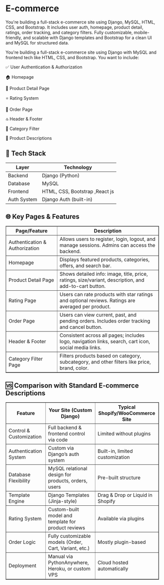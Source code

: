 # E-commerce
You're building a full-stack e-commerce site using Django, MySQL, HTML, CSS, and Bootstrap. It includes user auth, homepage, product detail, ratings, order tracking, and category filters. Fully customizable, mobile-friendly, and scalable with Django templates and Bootstrap for a clean UI and MySQL for structured data.

You're building a full-stack e-commerce site using Django with MySQL and frontend tech like HTML, CSS, and Bootstrap. You want to include:

✅ User Authentication & Authorization

🏠 Homepage

📄 Product Detail Page

⭐ Rating System

🛒 Order Page

🔝 Header & Footer

🧩 Category Filter

📝 Product Descriptions

## 🔧 Tech Stack
<table>
  <thead>
    <tr>
      <th>Layer</th>
      <th>Technology</th>
    </tr>
  </thead>
  <tbody>
    <tr>
      <td>Backend</td>
      <td>Django (Python)</td>
    </tr>
    <tr>
      <td>Database</td>
      <td>MySQL</td>
    </tr>
         <tr>
      <td>Frontend</td>
      <td> HTML, CSS, Bootstrap ,React js</td>
    </tr>
         <tr>
      <td>Auth System</td>
      <td>Django Auth (built-in)</td>
    </tr>
  </tbody>
</table>

## 🌐 Key Pages & Features

<table border="1" cellpadding="10" cellspacing="0">
  <thead>
    <tr>
      <th>Page/Feature</th>
      <th>Description</th>
    </tr>
  </thead>
  <tbody>
    <tr>
      <td>Authentication & Authorization</td>
      <td>Allows users to register, login, logout, and manage sessions. Admins can access the backend.</td>
    </tr>
    <tr>
      <td>Homepage</td>
      <td>Displays featured products, categories, offers, and search bar.</td>
    </tr>
    <tr>
      <td>Product Detail Page</td>
      <td>Shows detailed info: image, title, price, ratings, size/variant, description, and add-to-cart button.</td>
    </tr>
    <tr>
      <td>Rating Page</td>
      <td>Users can rate products with star ratings and optional reviews. Ratings are averaged per product.</td>
    </tr>
    <tr>
      <td>Order Page</td>
      <td>Users can view current, past, and pending orders. Includes order tracking and cancel button.</td>
    </tr>
    <tr>
      <td>Header & Footer</td>
      <td>Consistent across all pages; includes logo, navigation links, search, cart icon, social media links.</td>
    </tr>
    <tr>
      <td>Category Filter Page</td>
      <td>Filters products based on category, subcategory, and other filters like price, brand, color.</td>
    </tr>
  </tbody>
</table>

## 🆚 Comparison with Standard E-commerce Descriptions


<table border="1" cellpadding="10" cellspacing="0">
  <thead>
    <tr>
      <th>Feature</th>
      <th>Your Site (Custom Django)</th>
      <th>Typical Shopify/WooCommerce Site</th>
    </tr>
  </thead>
  <tbody>
    <tr>
      <td>Control & Customization</td>
      <td>Full backend & frontend control via code</td>
      <td>Limited without plugins</td>
    </tr>
    <tr>
      <td>Authentication System</td>
      <td>Custom via Django’s auth system</td>
      <td>Built-in, limited customization</td>
    </tr>
    <tr>
      <td>Database Flexibility</td>
      <td>MySQL relational design for products, orders, users</td>
      <td>Pre-built structure</td>
    </tr>
    <tr>
      <td>Template Engine</td>
      <td>Django Templates (Jinja-style)</td>
      <td>Drag & Drop or Liquid in Shopify</td>
    </tr>
    <tr>
      <td>Rating System</td>
      <td>Custom-built model and template for product reviews</td>
      <td>Available via plugins</td>
    </tr>
    <tr>
      <td>Order Logic</td>
      <td>Fully customizable models (Order, Cart, Variant, etc.)</td>
      <td>Mostly plugin-based</td>
    </tr>
    <tr>
      <td>Deployment</td>
      <td>Manual via PythonAnywhere, Heroku, or custom VPS</td>
      <td>Cloud hosted automatically</td>
    </tr>
  </tbody>
</table>




